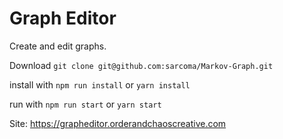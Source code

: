 # Graph Editor

Create and edit graphs. 

Download `git clone git@github.com:sarcoma/Markov-Graph.git`

install with `npm run install` or `yarn install`  

run with `npm run start` or `yarn start`

Site: https://grapheditor.orderandchaoscreative.com
